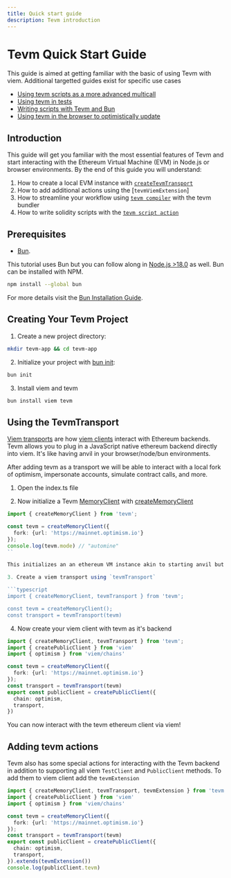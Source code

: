 ```yaml
---
title: Quick start guide
description: Tevm introduction
---
```


# Tevm Quick Start Guide

This guide is aimed at getting familiar with the basic of using Tevm with viem. Additional targetted guides exist for specific use cases

- [Using tevm scripts as a more advanced multicall](todo.todo)
- [Using tevm in tests](todo.todo)
- [Writing scripts with Tevm and Bun](todo.todo)
- [Using tevm in the browser to optimistically update](todo.todo)

## Introduction

This guide will get you familiar with the most essential features of Tevm and start interacting with the Ethereum Virtual Machine (EVM) in Node.js or browser environments. By the end of this guide you will understand:

1. How to create a local EVM instance with [`createTevmTransport`](/reference/tevm/viem/)
2. How to add additional actions using the [`tevmViemExtension`]
3. How to streamline your workflow using [`tevm compiler`](/reference/tevm/bun-plugin/functions/bunplugintevm) with the tevm bundler
4. How to write solidity scripts with the [`tevm script action`](/reference/tevm/client-types/type-aliases/tevmclient#script)

## Prerequisites

- [Bun](https://bun.sh/).

This tutorial uses Bun but you can follow along in [Node.js >18.0](https://nodejs.org/en) as well. Bun can be installed with NPM.

```bash
npm install --global bun
```

For more details visit the [Bun Installation Guide](https://bun.sh/docs/installation).

## Creating Your Tevm Project

1. Create a new project directory:

```bash
mkdir tevm-app && cd tevm-app
```

2. Initialize your project with [bun init](https://bun.sh/docs/cli/init):

```bash
bun init
```

3. Install viem and tevm

```bash
bun install viem tevm
```

## Using the TevmTransport

[Viem transports](https://viem.sh/docs/clients/intro.html#transports) are how [viem clients](https://viem.sh/docs/clients/intro.html#clients) interact with Ethereum backends. Tevm allows you to plug in a JavaScript native ethereum backend directly into viem. It's like having anvil in your browser/node/bun environments.

After adding tevm as a transport we will be able to interact with a local fork of optimism, impersonate accounts, simulate contract calls, and more.

1. Open the index.ts file

2. Now initialize a Tevm [MemoryClient](/reference/tevm/memory-client/type-aliases/memoryclient) with [createMemoryClient](/reference/tevm/memory-client/functions/creatememoryclient)

```typescript
import { createMemoryClient } from 'tevm';

const tevm = createMemoryClient({
  fork: {url: 'https://mainnet.optimism.io'}
});
console.log(tevm.mode) // "automine"
``

This initializes an an ethereum VM instance akin to starting anvil but in memory. You can interact with the memory client directly if you wish but in this guide we will skip to connecting it to viem.

3. Create a viem transport using `tevmTransport`

```typescript
import { createMemoryClient, tevmTransport } from 'tevm';

const tevm = createMemoryClient();
const transport = tevmTransport(tevm)
```

4. Now create your viem client with tevm as it's backend

```typescript
import { createMemoryClient, tevmTransport } from 'tevm';
import { createPublicClient } from 'viem'
import { optimism } from 'viem/chains'

const tevm = createMemoryClient({
  fork: {url: 'https://mainnet.optimism.io'}
});
const transport = tevmTransport(tevm)
export const publicClient = createPublicClient({
  chain: optimism,
  transport,
})
```

You can now interact with the tevm ethereum client via viem!

## Adding tevm actions

Tevm also has some special actions for interacting with the Tevm backend in addition to supporting all viem `TestClient` and `PublicClient` methods. To add them to viem client add the `tevmExtension`

```typescript
import { createMemoryClient, tevmTransport, tevmExtension } from 'tevm';
import { createPublicClient } from 'viem'
import { optimism } from 'viem/chains'

const tevm = createMemoryClient({
  fork: {url: 'https://mainnet.optimism.io'}
});
const transport = tevmTransport(tevm)
export const publicClient = createPublicClient({
  chain: optimism,
  transport,
}).extends(tevmExtension())
console.log(publicClient.tevm)
```

